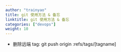 ```yaml
---
author: "trainyao"
title: git 使用方法 & 备忘
linktitle: git 使用方法 & 备忘
categories: ["devops"]
weight: 10
---
```




- 删除远端 tag: git push origin :refs/tags/[tagname]
